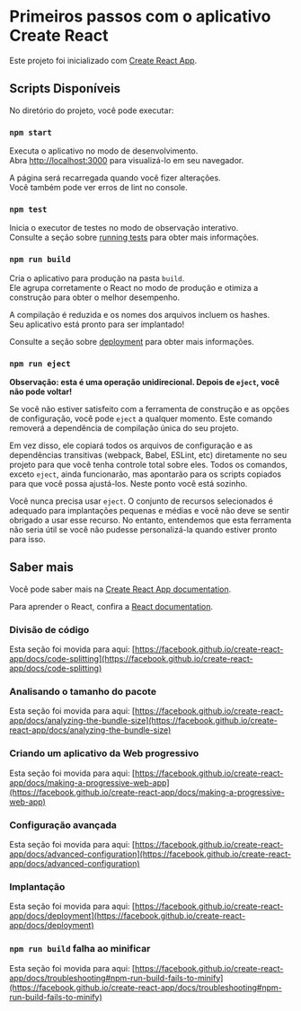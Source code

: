 # Primeiros passos com o aplicativo Create React

Este projeto foi inicializado com [Create React App](https://github.com/facebook/create-react-app).

## Scripts Disponíveis

No diretório do projeto, você pode executar:

### `npm start`

Executa o aplicativo no modo de desenvolvimento.\
Abra [http://localhost:3000](http://localhost:3000) para visualizá-lo em seu navegador.

A página será recarregada quando você fizer alterações.\
Você também pode ver erros de lint no console.

### `npm test`

Inicia o executor de testes no modo de observação interativo.\
Consulte a seção sobre [running tests](https://facebook.github.io/create-react-app/docs/running-tests) para obter mais informações.

### `npm run build`

Cria o aplicativo para produção na pasta `build`.\
Ele agrupa corretamente o React no modo de produção e otimiza a construção para obter o melhor desempenho.

A compilação é reduzida e os nomes dos arquivos incluem os hashes.\
Seu aplicativo está pronto para ser implantado!

Consulte a seção sobre [deployment](https://facebook.github.io/create-react-app/docs/deployment) para obter mais informações.

### `npm run eject`

**Observação: esta é uma operação unidirecional. Depois de `eject`, você não pode voltar!**

Se você não estiver satisfeito com a ferramenta de construção e as opções de configuração, você pode `eject` a qualquer momento. Este comando removerá a dependência de compilação única do seu projeto.

Em vez disso, ele copiará todos os arquivos de configuração e as dependências transitivas (webpack, Babel, ESLint, etc) diretamente no seu projeto para que você tenha controle total sobre eles. Todos os comandos, exceto `eject`, ainda funcionarão, mas apontarão para os scripts copiados para que você possa ajustá-los. Neste ponto você está sozinho.

Você nunca precisa usar `eject`. O conjunto de recursos selecionados é adequado para implantações pequenas e médias e você não deve se sentir obrigado a usar esse recurso. No entanto, entendemos que esta ferramenta não seria útil se você não pudesse personalizá-la quando estiver pronto para isso.

## Saber mais

Você pode saber mais na [Create React App documentation](https://facebook.github.io/create-react-app/docs/getting-started).

Para aprender o React, confira a [React documentation](https://reactjs.org/).

### Divisão de código

Esta seção foi movida para aqui: [https://facebook.github.io/create-react-app/docs/code-splitting](https://facebook.github.io/create-react-app/docs/code-splitting)

### Analisando o tamanho do pacote

Esta seção foi movida para aqui: [https://facebook.github.io/create-react-app/docs/analyzing-the-bundle-size](https://facebook.github.io/create-react-app/docs/analyzing-the-bundle-size)

### Criando um aplicativo da Web progressivo

Esta seção foi movida para aqui: [https://facebook.github.io/create-react-app/docs/making-a-progressive-web-app](https://facebook.github.io/create-react-app/docs/making-a-progressive-web-app)

### Configuração avançada

Esta seção foi movida para aqui: [https://facebook.github.io/create-react-app/docs/advanced-configuration](https://facebook.github.io/create-react-app/docs/advanced-configuration)

### Implantação

Esta seção foi movida para aqui: [https://facebook.github.io/create-react-app/docs/deployment](https://facebook.github.io/create-react-app/docs/deployment)

### `npm run build` falha ao minificar

Esta seção foi movida para aqui: [https://facebook.github.io/create-react-app/docs/troubleshooting#npm-run-build-fails-to-minify](https://facebook.github.io/create-react-app/docs/troubleshooting#npm-run-build-fails-to-minify)
